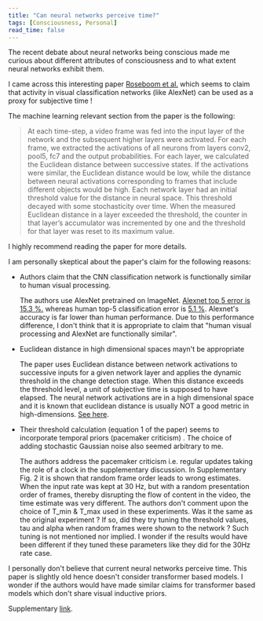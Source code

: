 ```yaml
---
title: "Can neural networks perceive time?"
tags: [Consciousness, Personal]
read_time: false
---
```


The recent debate about neural networks being conscious made me curious about different attributes of consciousness and to what extent neural networks exhibit them. 

I came across this interesting paper [Roseboom et al.](https://www.nature.com/articles/s41467-018-08194-7) which seems to claim that activity in visual classification networks (like AlexNet) can be used as a proxy for subjective time ! 

The machine learning relevant section from the paper is the following:
> At each time-step, a video frame was fed into the input layer of the network and the subsequent higher layers were activated. For each frame, we extracted the activations of all neurons from layers conv2, pool5, fc7 and the output probabilities. For each layer, we calculated the Euclidean distance between successive states.  If the activations were similar, the Euclidean distance would be low, while the distance between neural activations corresponding to frames that include different objects would be high. Each network layer had an initial threshold value for the distance in neural space. This threshold decayed with some stochasticity over time. When the measured Euclidean distance in a layer exceeded the threshold, the counter in that layer’s accumulator was incremented by one and the threshold for that layer was reset to its maximum value. 

I highly recommend reading the paper for more details.

I am personally skeptical about the paper's claim for the following reasons:
- Authors claim that the CNN classification network is functionally similar to human visual processing.

    The authors use AlexNet pretrained on ImageNet. [Alexnet top 5 error is 15.3 %.](https://en.wikipedia.org/wiki/AlexNet) whereas human top-5 classification error  is [5.1 %](https://arxiv.org/abs/1409.0575).  Alexnet's accuracy is far lower than human performance. Due to this performance difference, I don't think that it is appropriate to claim that "human visual processing and AlexNet are functionally similar". 

- Euclidean distance in high dimensional spaces mayn't be appropriate

    The paper uses Euclidean distance between network activations to successive inputs for a given network layer and applies the dynamic threshold in the change detection stage. When this distance exceeds the threshold level, a unit of subjective time is supposed to have elapsed.
    The neural network activations are in a high dimensional space and it is known that euclidean distance is usually NOT a good metric in high-dimensions. [See here](https://stats.stackexchange.com/a/99191).

- Their threshold calculation (equation 1 of the paper) seems to incorporate temporal priors (pacemaker criticism) . The choice of adding stochastic Gaussian noise also seemed arbitrary to me.

    The authors address the pacemaker criticism i.e. regular updates taking the role of a clock in the supplementary discussion.
    In Supplementary Fig. 2 it is shown that random frame order leads to wrong estimates. When the input rate was kept at 30 Hz, but with a random presentation order of frames, thereby disrupting the flow of content in the video, the time estimate was very different.
    The authors don't comment upon the choice of T_min & T_max used in these experiments. Was it the same as the original experiment ? If so, did they try tuning the threshold values, tau and alpha when random frames were shown to the network ?
    Such tuning is not mentioned nor implied. I wonder if the results would have been different if they tuned these parameters like they did for the 30Hz rate case.

I personally don't believe that current neural networks perceive time. This paper is slightly old hence doesn't consider transformer based models. I wonder if the authors would have made similar claims for transformer based models which don't share visual inductive priors.

Supplementary [link](https://static-content.springer.com/esm/art%3A10.1038%2Fs41467-018-08194-7/MediaObjects/41467_2018_8194_MOESM1_ESM.pdf).
